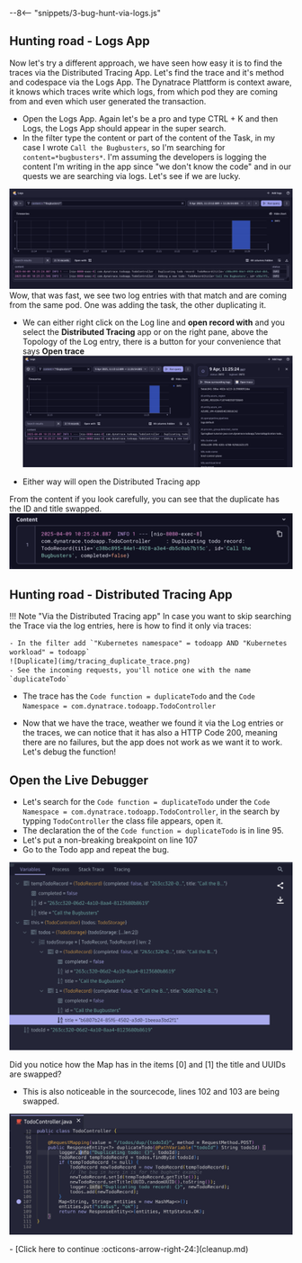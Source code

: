 --8<-- "snippets/3-bug-hunt-via-logs.js"

## Hunting road - Logs App
Now let's try a different approach, we have seen how easy it is to find the traces via the Distributed Tracing App. Let's find the trace and it's method and codespace via the Logs App. The Dynatrace Plattform is context aware, it knows which traces write which logs, from which pod they are coming from and even which user generated the transaction. 

- Open the Logs App. Again let's be a pro and type CTRL + K and then Logs, the Logs App should appear in the super search.
- In the filter type the content or part of the content of the Task, in my case I wrote `Call the Bugbusters`, so I'm searching for `content=*bugbusters*`. I'm assuming the developers is logging the content I'm writing in the app since "we don't know the code" and in our quests we are searching via logs. Let's see if we are lucky.

![Logs app](img/logs_app.png)
Wow, that was fast, we see two log entries with that match and are coming from the same pod. One was adding the task, the other duplicating it. 

- We can either right click on the Log line and **open record with** and you select the **Distributed Tracing** app or on the right pane, above the Topology of the Log entry, there is a button for your convenience that says **Open trace**
![Logs app](img/logs_app2.png)

- Either way will open the Distributed Tracing app

From the content if you look carefully, you can see that the duplicate has the ID and title swapped.
![Logs app](img/logs_app3.png)



## Hunting road - Distributed Tracing App 

!!! Note "Via the Distributed Tracing app"
    In case you want to skip searching the Trace via the log entries, here is how to find it only via traces:

    - In the filter add `"Kubernetes namespace" = todoapp AND "Kubernetes workload" = todoapp`
    ![Duplicate](img/tracing_duplicate_trace.png)
    - See the incoming requests, you'll notice one with the name `duplicateTodo`

- The trace has the `Code function = duplicateTodo` and the `Code Namespace = com.dynatrace.todoapp.TodoController`

- Now that we have the trace, weather we found it via the Log entries or the traces, we can notice that it has also a HTTP Code 200, meaning there are no failures, but the app does not work as we want it to work. Let's debug the function!

## Open the Live Debugger

- Let's search for the `Code function = duplicateTodo` under the `Code Namespace = com.dynatrace.todoapp.TodoController`, in the search by typping `TodoController` the class file appears, open it.
- The declaration the of the `Code function = duplicateTodo` is in line 95.
- Let's put a non-breaking breakpoint on line 107
- Go to the Todo app and repeat the bug.

![Duplicate](img/duplicate_record.png)

Did you notice how the Map has in the items [0] and [1] the title and UUIDs are swapped?

- This is also noticeable in the sourcecode, lines 102 and 103 are being swapped. 

![Duplicate](img/duplicate_record2.png)

<div class="grid cards" markdown>
- [Click here to continue :octicons-arrow-right-24:](cleanup.md)
</div>
